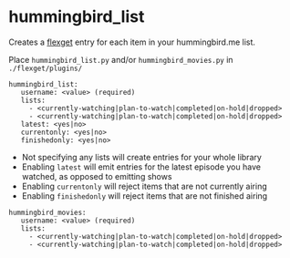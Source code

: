 # hummingbird_list
   Creates a [flexget](http://flexget.com) entry for each item in your hummingbird.me list.
   
   Place `hummingbird_list.py` and/or `hummingbird_movies.py` in `./flexget/plugins/`

   ```
   hummingbird_list:
      username: <value> (required)
      lists:
      	- <currently-watching|plan-to-watch|completed|on-hold|dropped>
      	- <currently-watching|plan-to-watch|completed|on-hold|dropped>
      latest: <yes|no>
      currentonly: <yes|no>
      finishedonly: <yes|no>
   ```
     
   - Not specifying any lists will create entries for your whole library  
   - Enabling `latest` will emit entries for the latest episode you have watched, as opposed to emitting shows
   - Enabling `currentonly` will reject items that are not currently airing
   - Enabling `finishedonly` will reject items that are not finished airing
    
   ```
   hummingbird_movies:
      username: <value> (required)
      lists: 
      	- <currently-watching|plan-to-watch|completed|on-hold|dropped>
      	- <currently-watching|plan-to-watch|completed|on-hold|dropped>
   ```
